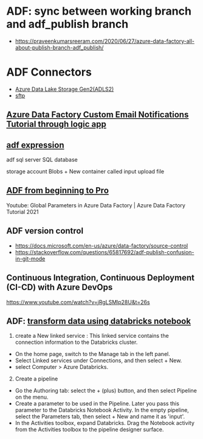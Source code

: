 # ADF: sync between working branch and adf_publish branch
- https://praveenkumarsreeram.com/2020/06/27/azure-data-factory-all-about-publish-branch-adf_publish/

# ADF Connectors

- [Azure Data Lake Storage Gen2(ADLS2)](https://learn.microsoft.com/en-us/azure/data-factory/connector-azure-data-lake-storage?tabs=data-factory)
- [sftp](https://learn.microsoft.com/en-us/azure/data-factory/connector-sftp?tabs=data-factory)


## [Azure Data Factory Custom Email Notifications Tutorial through logic app](https://www.youtube.com/watch?v=zyqf8e-6u4w)

## [adf expression](https://docs.microsoft.com/en-us/azure/data-factory/parameterize-linked-services?tabs=data-factory)  

adf
sql server
SQL database

storage account
Blobs + New container called input
upload file

## [ADF from beginning to Pro](https://www.youtube.com/watch?v=DLmlFlQGQWo)

Youtube: Global Parameters in Azure Data Factory | Azure Data Factory Tutorial 2021

## ADF version control 
- https://docs.microsoft.com/en-us/azure/data-factory/source-control  
- https://stackoverflow.com/questions/65817692/adf-publish-confusion-in-git-mode  

## Continuous Integration, Continuous Deployment (CI-CD) with Azure DevOps
https://www.youtube.com/watch?v=jRgLSMlp28U&t=26s

## ADF: [transform data using databricks notebook](https://docs.microsoft.com/en-us/azure/data-factory/transform-data-using-databricks-notebook)
1. create a New linked service :  This linked service contains the connection information to the Databricks cluster.   
  - On the home page, switch to the Manage tab in the left panel.
  - Select Linked services under Connections, and then select + New.
  - select Computer > Azure Databricks. 
2. Create a pipeline
  - Go the Authoring tab: select the + (plus) button, and then select Pipeline on the menu.
  - Create a parameter to be used in the Pipeline. Later you pass this parameter to the Databricks Notebook Activity. In the empty pipeline, select the Parameters tab, then select + New and name it as 'input'.
  - In the Activities toolbox, expand Databricks. Drag the Notebook activity from the Activities toolbox to the pipeline designer surface.



